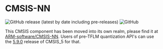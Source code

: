 # CMSIS-NN

![GitHub release (latest by date including pre-releases)](https://img.shields.io/github/v/release/ARM-software/CMSIS-NN?include_prereleases) ![GitHub](https://img.shields.io/github/license/ARM-software/CMSIS-NN)

This CMSIS component has been moved into its own realm, please find it at [ARM-software/CMSIS-NN](https://github.com/ARM-software/CMSIS-NN). 
Users of pre-TFLM quantization API's can use the [5.9.0](https://github.com/ARM-software/CMSIS_5/releases/tag/5.9.0) release of CMSIS_5 for that.
